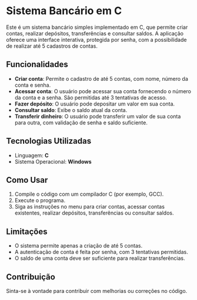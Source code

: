 # Sistema Bancário em C

Este é um sistema bancário simples implementado em C, que permite criar contas, realizar depósitos, transferências e consultar saldos. A aplicação oferece uma interface interativa, protegida por senha, com a possibilidade de realizar até 5 cadastros de contas.

## Funcionalidades

- **Criar conta**: Permite o cadastro de até 5 contas, com nome, número da conta e senha.
- **Acessar conta**: O usuário pode acessar sua conta fornecendo o número da conta e a senha. São permitidas até 3 tentativas de acesso.
- **Fazer depósito**: O usuário pode depositar um valor em sua conta.
- **Consultar saldo**: Exibe o saldo atual da conta.
- **Transferir dinheiro**: O usuário pode transferir um valor de sua conta para outra, com validação de senha e saldo suficiente.
  
## Tecnologias Utilizadas

- Linguagem: **C**
- Sistema Operacional: **Windows** 

## Como Usar

1. Compile o código com um compilador C (por exemplo, GCC).
2. Execute o programa.
3. Siga as instruções no menu para criar contas, acessar contas existentes, realizar depósitos, transferências ou consultar saldos.

## Limitações

- O sistema permite apenas a criação de até 5 contas.
- A autenticação de conta é feita por senha, com 3 tentativas permitidas.
- O saldo de uma conta deve ser suficiente para realizar transferências.

## Contribuição

Sinta-se à vontade para contribuir com melhorias ou correções no código.
